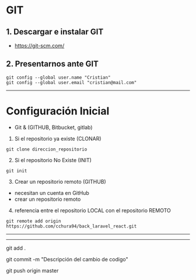 # GIT
## 1. Descargar e instalar GIT 
- https://git-scm.com/
## 2. Presentarnos ante GIT
```
git config --global user.name "Cristian"
git config --global user.email "cristian@mail.com"
```
---
# Configuración Inicial 
- Git & (GITHUB, Bitbucket, gitlab)

1. Si el repositorio ya existe (CLONAR)
```
git clone direccion_repositorio
```
2. Si el repositorio No Existe (INIT)
```
git init
```
3. Crear un repositorio remoto (GITHUB)
- necesitan un cuenta en GitHub
- crear un repositorio remoto
4. referencia entre el repositorio LOCAL con el repositorio REMOTO
```
git remote add origin https://github.com/cchura94/back_laravel_react.git
```
----------
----------

git add .

git commit -m "Descripción del cambio de codigo"

git push origin master

